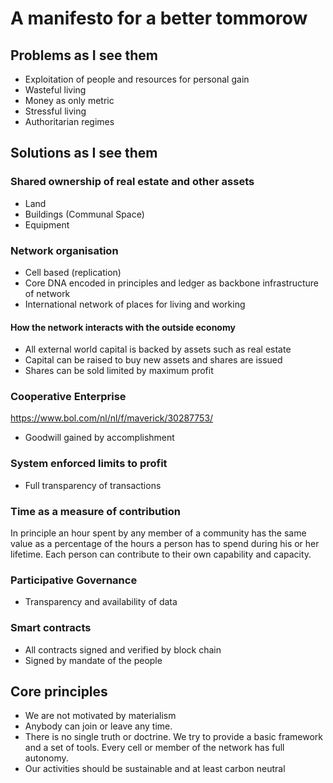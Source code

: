 # A manifesto for a better tommorow

## Problems as I see them

* Exploitation of people and resources for personal gain
* Wasteful living
* Money as only metric
* Stressful living
* Authoritarian regimes

## Solutions as I see them

### Shared ownership of real estate and other assets

* Land
* Buildings (Communal Space)
* Equipment

### Network organisation

* Cell based (replication)
* Core DNA encoded in principles and ledger as backbone infrastructure of network
* International network of places for living and working

#### How the network interacts with the outside economy

* All external world capital is backed by assets such as real estate
* Capital can be raised to buy new assets and shares are issued
* Shares can be sold limited by maximum profit 

### Cooperative Enterprise

https://www.bol.com/nl/nl/f/maverick/30287753/

* Goodwill gained by accomplishment

### System enforced limits to profit

* Full transparency of transactions

### Time as a measure of contribution

In principle an hour spent by any member of a community has the same value as a percentage of the hours a person has to spend during his or her lifetime. Each person can contribute to their own capability and capacity.

### Participative Governance

* Transparency and availability of data

### Smart contracts

* All contracts signed and verified by block chain
* Signed by mandate of the people 

## Core principles

* We are not motivated by materialism
* Anybody can join or leave any time.
* There is no single truth or doctrine. We try to provide a basic framework and a set of tools. Every cell or member of the network has full autonomy.
* Our activities should be sustainable and at least carbon neutral


